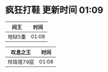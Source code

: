 # 疯狂打鞋 更新时间 01:09

| 间王   | 时间    |
|--------|-------|
| 地狱5重 | 01:08 |

| 叹息之王   | 时间    |
|--------|-------|
| 玲珑塔79层 | 01:08 |